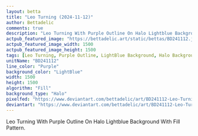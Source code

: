 ```yaml
---
layout: betta
title: "Leo Turning (2024-11-12)"
author: Bettadelic
comments: true
description: "Leo Turning With Purple Outline On Halo Lightblue Background With Fill Pattern."
actpub_featured_image: "https://bettadelic.art/static/bettas/BD241112.jpg"
actpub_featured_image_width: 1500
actpub_featured_image_height: 1500
tags: [Leo Turning, Purple Outline, LightBlue Background, Halo Background Pattern, Fill Pattern, November 2024]
unitName: "BD241112"
line_color: "Purple"
background_color: "LightBlue"
width: 1500
height: 1500
algorithm: "Fill"
background_type: "Halo"
pixelfed: "https://www.deviantart.com/bettadelic/art/BD241112-Leo-Turning-2024-11-12-1121509154"
deviantart: "https://www.deviantart.com/bettadelic/art/BD241112-Leo-Turning-2024-11-12-1121509154"
---
```


Leo Turning With Purple Outline On Halo Lightblue Background With Fill Pattern.

